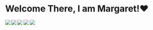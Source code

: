# Welcome There, I am Margaret!❤️
<img align="left"  src="https://github-readme-stats.vercel.app/api?username=MargaretTechworld&show_icons=true&theme=radical">
<img align="left"  src="https://github-readme-stats.vercel.app/api/top-langs/?username=MargaretTechworld&layout=pie">
<img src="https://img.shields.io/badge/javascript-%23323330.svg?style=for-the-badge&logo=javascript&logoColor=%23F7DF1E">
<img src="https://img.shields.io/badge/html5-%23E34F26.svg?style=for-the-badge&logo=html5&logoColor=white">
<img src="https://img.shields.io/badge/css3-%231572B6.svg?style=for-the-badge&logo=css3&logoColor=white">


